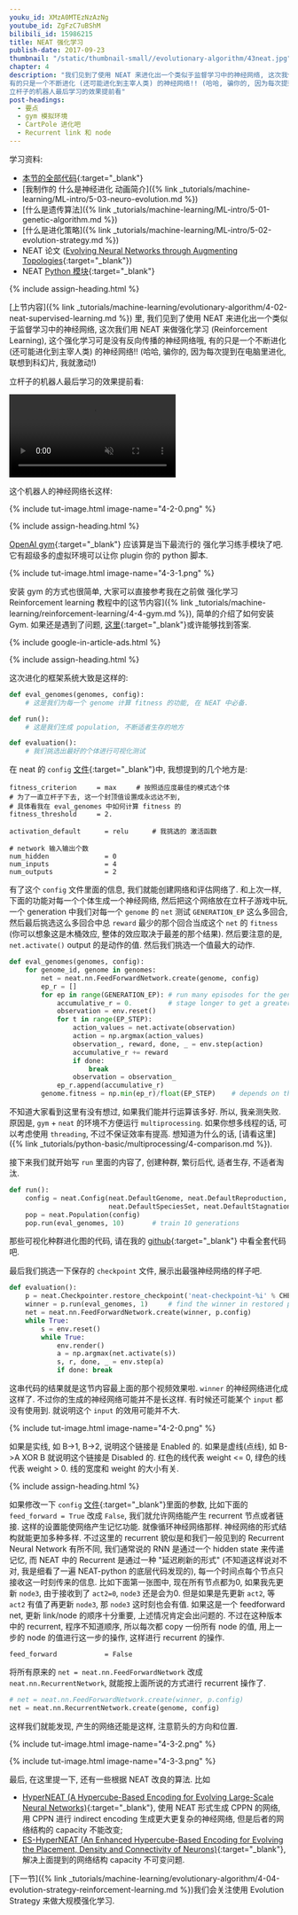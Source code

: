 ```yaml
---
youku_id: XMzA0MTEzNzAzNg
youtube_id: ZgFzC7uBShM
bilibili_id: 15986215
title: NEAT 强化学习
publish-date: 2017-09-23
thumbnail: "/static/thumbnail-small//evolutionary-algorithm/43neat.jpg"
chapter: 4
description: "我们见到了使用 NEAT 来进化出一个类似于监督学习中的神经网络, 这次我们用 NEAT 来做强化学习 (Reinforcement Learning), 这个强化学习可是没有反向传播的神经网络哦,
有的只是一个不断进化 (还可能进化到主宰人类) 的神经网络!! (哈哈, 骗你的, 因为每次提到在电脑里进化, 联想到科幻片, 我就激动!)
立杆子的机器人最后学习的效果提前看"
post-headings:
  - 要点
  - gym 模拟环境
  - CartPole 进化吧
  - Recurrent link 和 node
---
```


学习资料:
  * [本节的全部代码](https://github.com/MorvanZhou/Evolutionary-Algorithm/tree/master/tutorial-contents/Using%20Neural%20Nets/NEAT_gym){:target="_blank"}
  * [我制作的 什么是神经进化 动画简介]({% link _tutorials/machine-learning/ML-intro/5-03-neuro-evolution.md %})
  * [什么是遗传算法]({% link _tutorials/machine-learning/ML-intro/5-01-genetic-algorithm.md %})
  * [什么是进化策略]({% link _tutorials/machine-learning/ML-intro/5-02-evolution-strategy.md %})
  * NEAT 论文 ([Evolving Neural Networks through Augmenting Topologies](http://nn.cs.utexas.edu/downloads/papers/stanley.ec02.pdf){:target="_blank"})
  * NEAT [Python 模块](http://neat-python.readthedocs.io/en/latest/neat_overview.html){:target="_blank"}

 {% include assign-heading.html %}

[上节内容]({% link _tutorials/machine-learning/evolutionary-algorithm/4-02-neat-supervised-learning.md %}) 里,
我们见到了使用 NEAT 来进化出一个类似于监督学习中的神经网络, 这次我们用 NEAT 来做强化学习 (Reinforcement Learning), 这个强化学习可是没有反向传播的神经网络哦,
有的只是一个不断进化 (还可能进化到主宰人类) 的神经网络!! (哈哈, 骗你的, 因为每次提到在电脑里进化, 联想到科幻片, 我就激动!)

立杆子的机器人最后学习的效果提前看:

<video class="tut-content-video" controls loop autoplay muted>
  <source src="/static/results/evolutionary-algorithm/4-3-0.mp4" type="video/mp4">
  Your browser does not support HTML5 video.
</video>

这个机器人的神经网络长这样:

{% include tut-image.html image-name="4-2-0.png" %}



 {% include assign-heading.html %}

[OpenAI gym](https://gym.openai.com/){:target="_blank"} 应该算是当下最流行的 强化学习练手模块了吧. 它有超级多的虚拟环境可以让你 plugin 你的 python 脚本.

{% include tut-image.html image-name="4-3-1.png" %}


安装 gym 的方式也很简单, 大家可以直接参考我在之前做 强化学习 Reinforcement learning 教程中的[这节内容]({% link _tutorials/machine-learning/reinforcement-learning/4-4-gym.md %}),
简单的介绍了如何安装 Gym. 如果还是遇到了问题, [这里](https://github.com/openai/gym#installation){:target="_blank"}或许能够找到答案.

{% include google-in-article-ads.html %}

 {% include assign-heading.html %}

这次进化的框架系统大致是这样的:

```python
def eval_genomes(genomes, config):
    # 这是我们为每一个 genome 计算 fitness 的功能, 在 NEAT 中必备.

def run():
    # 这是我们生成 population, 不断适者生存的地方

def evaluation():
    # 我们挑选出最好的个体进行可视化测试
```

在 neat 的 `config` [文件](https://github.com/MorvanZhou/Evolutionary-Algorithm/blob/master/tutorial-contents/Using%20Neural%20Nets/NEAT_gym/config){:target="_blank"}中, 我想提到的几个地方是:

```shell
fitness_criterion     = max     # 按照适应度最佳的模式选个体
# 为了一直立杆子下去, 这一个封顶值设置成永远达不到,
# 具体看我在 eval_genomes 中如何计算 fitness 的
fitness_threshold     = 2.

activation_default      = relu      # 我挑选的 激活函数

# network 输入输出个数
num_hidden              = 0
num_inputs              = 4
num_outputs             = 2
```

有了这个 `config` 文件里面的信息, 我们就能创建网络和评估网络了. 和上次一样, 下面的功能对每一个个体生成一个神经网络,
然后把这个网络放在立杆子游戏中玩, 一个 generation 中我们对每一个 `genome` 的 `net` 测试 `GENERATION_EP` 这么多回合,
然后最后挑选这么多回合中总 `reward` 最少的那个回合当成这个 `net` 的 `fitness` (你可以想象这是木桶效应, 整体的效应取决于最差的那个结果).
然后要注意的是, `net.activate()` output 的是动作的值.
然后我们挑选一个值最大的动作.

```python
def eval_genomes(genomes, config):
    for genome_id, genome in genomes:
        net = neat.nn.FeedForwardNetwork.create(genome, config)
        ep_r = []
        for ep in range(GENERATION_EP): # run many episodes for the genome in case it's lucky
            accumulative_r = 0.         # stage longer to get a greater episode reward
            observation = env.reset()
            for t in range(EP_STEP):
                action_values = net.activate(observation)
                action = np.argmax(action_values)
                observation_, reward, done, _ = env.step(action)
                accumulative_r += reward
                if done:
                    break
                observation = observation_
            ep_r.append(accumulative_r)
        genome.fitness = np.min(ep_r)/float(EP_STEP)    # depends on the minimum episode reward
```

不知道大家看到这里有没有想过, 如果我们能并行运算该多好. 所以, 我亲测失败. 原因是, `gym` + `neat` 的环境不方便运行 `multiprocessing`. 如果你想多线程的话, 可以考虑使用
`threading`, 不过不保证效率有提高. 想知道为什么的话, [请看这里]({% link _tutorials/python-basic/multiprocessing/4-comparison.md %}).

接下来我们就开始写 `run` 里面的内容了, 创建种群, 繁衍后代, 适者生存, 不适者淘汰.

```python
def run():
    config = neat.Config(neat.DefaultGenome, neat.DefaultReproduction,
                         neat.DefaultSpeciesSet, neat.DefaultStagnation, CONFIG)
    pop = neat.Population(config)
    pop.run(eval_genomes, 10)       # train 10 generations
```

那些可视化种群进化图的代码, 请在我的 [github](https://github.com/MorvanZhou/Evolutionary-Algorithm/blob/master/tutorial-contents/Using%20Neural%20Nets/NEAT_gym/run_cartpole.py){:target="_blank"} 中看全套代码吧.

最后我们挑选一下保存的 `checkpoint` 文件, 展示出最强神经网络的样子吧.

```python
def evaluation():
    p = neat.Checkpointer.restore_checkpoint('neat-checkpoint-%i' % CHECKPOINT)
    winner = p.run(eval_genomes, 1)     # find the winner in restored population
    net = neat.nn.FeedForwardNetwork.create(winner, p.config)
    while True:
        s = env.reset()
        while True:
            env.render()
            a = np.argmax(net.activate(s))
            s, r, done, _ = env.step(a)
            if done: break
```

这串代码的结果就是这节内容最上面的那个视频效果啦. `winner` 的神经网络进化成这样了. 不过你的生成的神经网络可能并不是长这样.
有时候还可能某个 `input` 都没有使用到. 就说明这个 `input` 的效用可能并不大.

{% include tut-image.html image-name="4-2-0.png" %}

如果是实线, 如 B->1, B->2, 说明这个链接是 Enabled 的. 如果是虚线(点线), 如 B->A XOR B 就说明这个链接是 Disabled 的.
红色的线代表 weight <= 0, 绿色的线代表 weight > 0. 线的宽度和 weight 的大小有关.

 {% include assign-heading.html %}

如果修改一下 `config` [文件](https://github.com/MorvanZhou/Evolutionary-Algorithm/blob/master/tutorial-contents/Using%20Neural%20Nets/NEAT_gym/config){:target="_blank"}里面的参数, 比如下面的 `feed_forward = True` 改成 `False`, 我们就允许网络能产生 recurrent 节点或者链接.
这样的设置能使网络产生记忆功能. 就像循环神经网络那样. 神经网络的形式结构就能更加多种多样. 不过这里的 recurrent 貌似是和我们一般见到的 Recurrent Neural Network 有所不同,
我们通常说的 RNN 是通过一个 hidden state 来传递记忆, 而 NEAT 中的 Recurrent 是通过一种 "延迟刷新的形式" (不知道这样说对不对, 我是细看了一遍 NEAT-python 的底层代码发现的),
每一个时间点每个节点只接收这一时刻传来的信息. 比如下面第一张图中, 现在所有节点都为0, 如果我先更新 `node3`, 由于接收到了 `act2=0`,  `node3` 还是会为0. 但是如果是先更新 `act2`, 等 `act2` 有值了再更新 `node3`,
那 `node3` 这时刻也会有值. 如果这是一个 feedforward net, 更新 link/node 的顺序十分重要, 上述情况肯定会出问题的. 不过在这种版本中的 recurrent, 程序不知道顺序,
所以每次都 copy 一份所有 node 的值, 用上一步的 node 的值进行这一步的操作, 这样进行 recurrent 的操作.

```shell
feed_forward            = False
```

将所有原来的 `net = neat.nn.FeedForwardNetwork` 改成 `neat.nn.RecurrentNetwork`, 就能按上面所说的方式进行 recurrent 操作了.

```python
# net = neat.nn.FeedForwardNetwork.create(winner, p.config)
net = neat.nn.RecurrentNetwork.create(genome, config)
```

这样我们就能发现, 产生的网络还能是这样, 注意箭头的方向和位置.

{% include tut-image.html image-name="4-3-2.png" %}

{% include tut-image.html image-name="4-3-3.png" %}


最后, 在这里提一下, 还有一些根据 NEAT 改良的算法. 比如
* [HyperNEAT (A Hypercube-Based Encoding for Evolving Large-Scale Neural Networks)](http://axon.cs.byu.edu/Dan/778/papers/NeuroEvolution/stanley3**.pdf){:target="_blank"}, 使用 NEAT 形式生成 CPPN 的网络, 用 CPPN 进行 indirect encoding 生成更大更复杂的神经网络, 但是后者的网络结构的 capacity 不能改变;
* [ES-HyperNEAT (An Enhanced Hypercube-Based Encoding for Evolving the Placement, Density and Connectivity of Neurons)](http://eplex.cs.ucf.edu/papers/risi_alife12.pdf){:target="_blank"}, 解决上面提到的网络结构 capacity 不可变问题.

[下一节]({% link _tutorials/machine-learning/evolutionary-algorithm/4-04-evolution-strategy-reinforcement-learning.md %})我们会关注使用 Evolution Strategy 来做大规模强化学习.